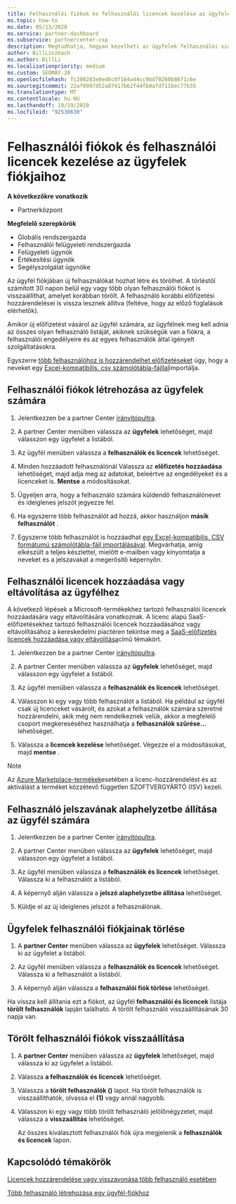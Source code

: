 ```yaml
---
title: Felhasználói fiókok és felhasználói licencek kezelése az ügyfelek fiókjaihoz
ms.topic: how-to
ms.date: 05/13/2020
ms.service: partner-dashboard
ms.subservice: partnercenter-csp
description: Megtudhatja, hogyan kezelheti az ügyfelek felhasználói számára a partner Centerben, például felhasználói fiókok létrehozását, felhasználói licencek hozzáadását vagy eltávolítását, felhasználói jelszavak visszaállítását, valamint felhasználói fiókok törlését vagy visszaállítását.
author: BillLinzbach
ms.author: BillLi
ms.localizationpriority: medium
ms.custom: SEOMAY.20
ms.openlocfilehash: fc208283e0ed8c0f164a44cc9bd70260b8671c6e
ms.sourcegitcommit: 22af0997d52a87417b62f44fb0a7d711bec77b35
ms.translationtype: MT
ms.contentlocale: hu-HU
ms.lasthandoff: 10/19/2020
ms.locfileid: "92530630"
---
```

# <a name="manage-users-and-user-licenses-for-customer-accounts"></a>Felhasználói fiókok és felhasználói licencek kezelése az ügyfelek fiókjaihoz

**A következőkre vonatkozik**

- Partnerközpont

**Megfelelő szerepkörök**

- Globális rendszergazda
- Felhasználói felügyeleti rendszergazda
- Felügyeleti ügynök
- Értékesítési ügynök
- Segélyszolgálat ügynöke

Az ügyfél fiókjában új felhasználókat hozhat létre és törölhet. A törléstől számított 30 napon belül egy vagy több olyan felhasználói fiókot is visszaállíthat, amelyet korábban törölt. A felhasználó korábbi előfizetési hozzárendelései is vissza lesznek állítva (feltéve, hogy az előző foglalások elérhetők).

Amikor új előfizetést vásárol az ügyfél számára, az ügyfélnek meg kell adnia az összes olyan felhasználó listáját, akiknek szükségük van a fiókra, a felhasználói engedélyeire és az egyes felhasználók által igényelt szolgáltatásokra.  

Egyszerre [több felhasználóhoz is hozzárendelhet előfizetéseket](bulk-license-provisioning-for-multiple-users.md) úgy, hogy a neveket egy [Excel-kompatibilis. csv számolótábla-fájllal](adding-multiple-users-to-a-customer-account.md)importálja.

<a href="" id="createuseraccounts"></a>

## <a name="create-user-accounts-for-a-customer"></a>Felhasználói fiókok létrehozása az ügyfelek számára

1. Jelentkezzen be a partner Center [irányítópultra](https://partner.microsoft.com/dashboard).

2. A partner Center menüben válassza az **ügyfelek** lehetőséget, majd válasszon egy ügyfelet a listából.

3. Az ügyfél menüben válassza a **felhasználók és licencek** lehetőséget.

4. Minden hozzáadott felhasználónál Válassza az **előfizetés hozzáadása** lehetőséget, majd adja meg az adatokat, beleértve az engedélyeket és a licenceket is. **Mentse** a módosításokat.

5. Ügyeljen arra, hogy a felhasználó számára küldendő felhasználónevet és ideiglenes jelszót jegyezze fel.

6. Ha egyszerre több felhasználót ad hozzá, akkor használjon **másik felhasználót** .

7. Egyszerre több felhasználót is hozzáadhat [egy Excel-kompatibilis. CSV formátumú számolótábla-fájl importálásával](adding-multiple-users-to-a-customer-account.md). Megvárhatja, amíg elkészült a teljes készlettel, mielőtt e-mailben vagy kinyomtatja a neveket és a jelszavakat a megerősítő képernyőn.

<a href="" id="userlicensing"></a>

## <a name="add-or-remove-user-licenses-for-a-customer"></a>Felhasználói licencek hozzáadása vagy eltávolítása az ügyfélhez

A következő lépések a Microsoft-termékekhez tartozó felhasználói licencek hozzáadására vagy eltávolítására vonatkoznak. A licenc alapú SaaS-előfizetésekhez tartozó felhasználói licencek hozzáadásához vagy eltávolításához a kereskedelmi piactéren tekintse meg a [SaaS-előfizetés licencek hozzáadása vagy eltávolítása](csp-commercial-marketplace-manage.md#add-or-remove-licenses-for-a-saas-subscription)című témakört.

1. Jelentkezzen be a partner Center [irányítópultra](https://partner.microsoft.com/dashboard).

2. A partner Center menüben válassza az **ügyfelek** lehetőséget, majd válasszon egy ügyfelet a listából.

3. Az ügyfél menüben válassza a **felhasználók és licencek** lehetőséget.

4. Válasszon ki egy vagy több felhasználót a listából. Ha például az ügyfél csak új licenceket vásárolt, és azokat a felhasználók számára szeretné hozzárendelni, akik még nem rendelkeznek velük, akkor a megfelelő csoport megkereséséhez használhatja a **felhasználók szűrése...** lehetőséget.

5. Válassza a **licencek kezelése** lehetőséget. Végezze el a módosításokat, majd **mentse** .

> [!NOTE]
> Az [Azure Marketplace-termékek](csp-commercial-marketplace-manage.md#assign-licenses-and-activate-a-subscription-on-behalf-of-a-customer)esetében a licenc-hozzárendelést és az aktiválást a terméket közzétevő független SZOFTVERGYÁRTÓ (ISV) kezeli.

<a href="" id="resetpassword"></a>

## <a name="reset-a-users-password-for-a-customer"></a>Felhasználó jelszavának alaphelyzetbe állítása az ügyfél számára

1. Jelentkezzen be a partner Center [irányítópultra](https://partner.microsoft.com/dashboard).

2. A partner Center menüben válassza az **ügyfelek** lehetőséget, majd válasszon egy ügyfelet a listából.

3.  Az ügyfél menüben válassza a **felhasználók és licencek** lehetőséget. Válassza ki a felhasználót a listából.

4.  A képernyő alján válassza a **jelszó alaphelyzetbe állítása** lehetőséget. 

5.  Küldje el az új ideiglenes jelszót a felhasználónak.

<a href="" id="deleteuseraccounts"></a>

## <a name="delete-user-accounts-for-a-customer"></a>Ügyfelek felhasználói fiókjainak törlése

1.  A **partner Center** menüben válassza az **ügyfelek** lehetőséget. Válassza ki az ügyfelet a listából.

2.  Az ügyfél menüben válassza a **felhasználók és licencek** lehetőséget. Válassza ki a felhasználót a listából.

3.  A képernyő alján válassza a **felhasználói fiók törlése** lehetőséget.

Ha vissza kell állítania ezt a fiókot, az ügyfél **felhasználói és licencek** listája **törölt felhasználók** lapján található. A törölt felhasználó visszaállításának 30 napja van.

<a href="" id="restoreuseraccounts"></a>

## <a name="restore-deleted-user-accounts"></a>Törölt felhasználói fiókok visszaállítása

1.  A **partner Center** menüben válassza az **ügyfelek** lehetőséget, majd válassza ki az ügyfelet a listából.

2.  Válassza **a felhasználók és licencek** lehetőséget.

3.  Válassza a **törölt felhasználók ()** lapot. Ha törölt felhasználók is visszaállíthatók, olvassa el **(1)** vagy annál nagyobb.

4.  Válasszon ki egy vagy több törölt felhasználó jelölőnégyzetet, majd válassza a **visszaállítás** lehetőséget.

    Az összes kiválasztott felhasználói fiók újra megjelenik a **felhasználók és licencek** lapon.

## <a name="related-topics"></a>Kapcsolódó témakörök


[Licencek hozzárendelése vagy visszavonása több felhasználó esetében](bulk-license-provisioning-for-multiple-users.md)

[Több felhasználó létrehozása egy ügyfél-fiókhoz](adding-multiple-users-to-a-customer-account.md)